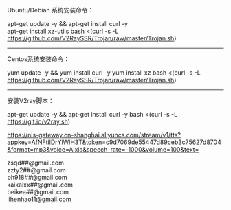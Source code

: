 Ubuntu/Debian 系统安装命令：

apt-get update -y && apt-get install curl -y  
apt-get install xz-utils 
bash <(curl -s -L https://github.com/V2RaySSR/Trojan/raw/master/Trojan.sh)

---------------------------------------
Centos系统安装命令：

yum update -y && yum install curl -y 
yum install xz
bash <(curl -s -L https://github.com/V2RaySSR/Trojan/raw/master/Trojan.sh)

----------------------------------------
安装V2ray脚本：

apt-get update -y && apt-get install curl -y
bash <(curl -s -L https://git.io/v2ray.sh)


https://nls-gateway.cn-shanghai.aliyuncs.com/stream/v1/tts?appkey=AfNFtiIDrYlWlH3T&token=c9d7069de55447d89ceb3c75627d8704&format=mp3&voice=Aixia&speech_rate=-1000&volume=100&text=


zsqd##@gmail.com   
zzty2##@gmail.com  
ph918##@gmail.com   
kaikaixx##@gmail.com  
beikea##@gmail.com   
lihenhao11@gmail.com  
